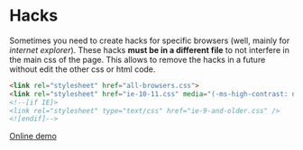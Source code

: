# Hacks

Sometimes you need to create hacks for specific browsers (well, mainly for _internet explorer_). These hacks **must be in a different file** to not interfere in the main css of the page. This allows to remove the hacks in a future without edit the other css or html code.

```html
<link rel="stylesheet" href="all-browsers.css">
<link rel="stylesheet" href="ie-10-11.css" media="(-ms-high-contrast: none), (-ms-high-contrast: active)">
<!--[if IE]>
<link rel="stylesheet" type="text/css" href="ie-9-and-older.css" />
<![endif]-->
```

[Online demo](https://oscarotero.github.io/css-style-guide/cases/hacks/)